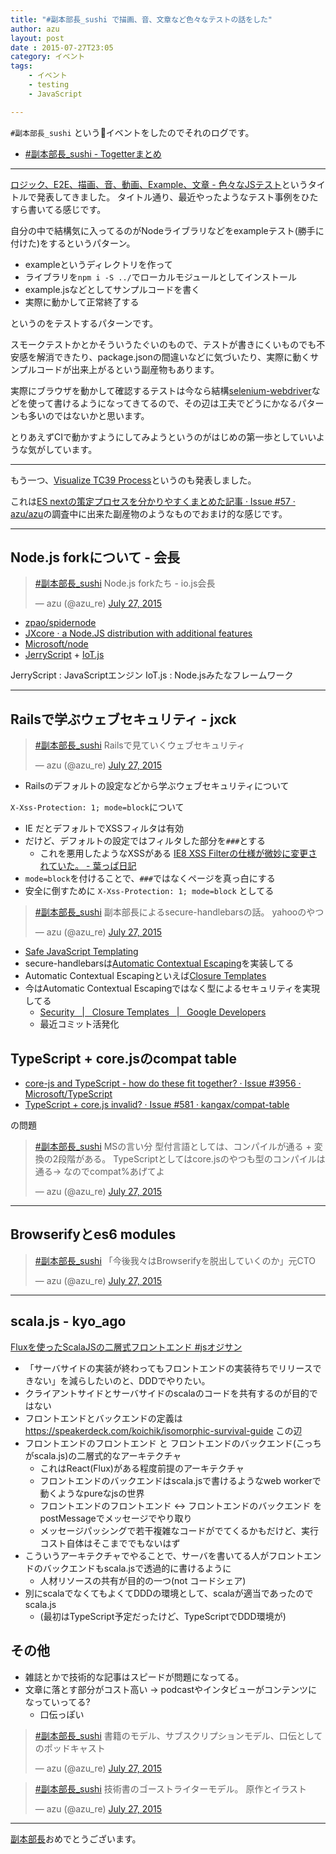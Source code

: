 ```yaml
---
title: "#副本部長_sushi で描画、音、文章など色々なテストの話をした"
author: azu
layout: post
date : 2015-07-27T23:05
category: イベント
tags:
    - イベント
    - testing
    - JavaScript

---
```



`#副本部長_sushi` という:sushi:イベントをしたのでそれのログです。

- [#副本部長_sushi - Togetterまとめ](http://togetter.com/li/853203 "#副本部長_sushi - Togetterまとめ")

-----

[ロジック、E2E、描画、音、動画、Example、文章 - 色々なJSテスト](https://azu.github.io//slide/assistant-bucho/test-everything.html "ロジック、E2E、描画、音、動画、Example、文章 - 色々なJSテスト")というタイトルで発表してきました。
タイトル通り、最近やったようなテスト事例をひたすら書いてる感じです。

自分の中で結構気に入ってるのがNodeライブラリなどをexampleテスト(勝手に付けた)をするというパターン。

- exampleというディレクトリを作って
- ライブラリを`npm i -S ../`でローカルモジュールとしてインストール
- example.jsなどとしてサンプルコードを書く
- 実際に動かして正常終了する

というのをテストするパターンです。

スモークテストかとかそういうたぐいのもので、テストが書きにくいものでも不安感を解消できたり、package.jsonの間違いなどに気づいたり、実際に動くサンプルコードが出来上がるという副産物もあります。

実際にブラウザを動かして確認するテストは今なら結構[selenium-webdriver](https://www.npmjs.com/package/selenium-webdriver "selenium-webdriver")などを使って書けるようになってきてるので、その辺は工夫でどうにかなるパターンも多いのではないかと思います。

とりあえずCIで動かすようにしてみようというのがはじめの第一歩としていいような気がしています。


-----

もう一つ、[Visualize TC39 Process](https://azu.github.io//slide/assistant-bucho/visual-tc39-process.html "Visualize TC39 Process")というのも発表しました。

これは[ES nextの策定プロセスを分かりやすくまとめた記事 · Issue #57 · azu/azu](https://github.com/azu/azu/issues/57 "ES nextの策定プロセスを分かりやすくまとめた記事 · Issue #57 · azu/azu")の調査中に出来た副産物のようなものでおまけ的な感じです。


-----

## Node.js forkについて - 会長

<blockquote class="twitter-tweet" lang="en"><p lang="ja" dir="ltr"><a href="https://twitter.com/hashtag/%E5%89%AF%E6%9C%AC%E9%83%A8%E9%95%B7_sushi?src=hash">#副本部長_sushi</a> Node.js forkたち - io.js会長</p>&mdash; azu (@azu_re) <a href="https://twitter.com/azu_re/status/625625514888171520">July 27, 2015</a></blockquote>
<script async src="//platform.twitter.com/widgets.js" charset="utf-8"></script>

- [zpao/spidernode](https://github.com/zpao/spidernode "zpao/spidernode")
- [JXcore · a Node.JS distribution with additional features](http://jxcore.com/home/ "JXcore · a Node.JS distribution with additional features")
- [Microsoft/node](https://github.com/Microsoft/node "Microsoft/node")
- [JerryScript](http://samsung.github.io/jerryscript/ "JerryScript") + [IoT.js](http://samsung.github.io/iotjs/ "IoT.js")

JerryScript : JavaScriptエンジン
IoT.js : Node.jsみたなフレームワーク

----

## Railsで学ぶウェブセキュリティ - jxck

<blockquote class="twitter-tweet" lang="en"><p lang="ja" dir="ltr"><a href="https://twitter.com/hashtag/%E5%89%AF%E6%9C%AC%E9%83%A8%E9%95%B7_sushi?src=hash">#副本部長_sushi</a> Railsで見ていくウェブセキュリティ</p>&mdash; azu (@azu_re) <a href="https://twitter.com/azu_re/status/625628445834260480">July 27, 2015</a></blockquote>
<script async src="//platform.twitter.com/widgets.js" charset="utf-8"></script>

- Railsのデフォルトの設定などから学ぶウェブセキュリティについて

`X-Xss-Protection: 1; mode=block`について

- IE だとデフォルトでXSSフィルタは有効
- だけど、デフォルトの設定ではフィルタした部分を`###`とする
	- これを悪用したようなXSSがある [IE8 XSS Filterの仕様が微妙に変更されていた。 - 葉っぱ日記](http://d.hatena.ne.jp/hasegawayosuke/20101004/p1 "IE8 XSS Filterの仕様が微妙に変更されていた。 - 葉っぱ日記")
- `mode=block`を付けることで、`###`ではなくページを真っ白にする
- 安全に倒すために `X-Xss-Protection: 1; mode=block` としてる


<blockquote class="twitter-tweet" lang="en"><p lang="ja" dir="ltr"><a href="https://twitter.com/hashtag/%E5%89%AF%E6%9C%AC%E9%83%A8%E9%95%B7_sushi?src=hash">#副本部長_sushi</a> 副本部長によるsecure-handlebarsの話。&#10;yahooのやつ</p>&mdash; azu (@azu_re) <a href="https://twitter.com/azu_re/status/625639009868365825">July 27, 2015</a></blockquote>
<script async src="//platform.twitter.com/widgets.js" charset="utf-8"></script>

- [Safe JavaScript Templating](http://yahoo.github.io/secure-handlebars/ "Safe JavaScript Templating")
- secure-handlebarsは[Automatic Contextual Escaping](http://yahoo.github.io/secure-handlebars/safejstemplating.html "Automatic Contextual Escaping")を実装してる
- Automatic Contextual Escapingといえば[Closure Templates](https://developers.google.com/closure/templates/?hl=ja "Closure Templates")
- 今はAutomatic Contextual Escapingではなく型によるセキュリティを実現してる
	- [Security   |   Closure Templates   |   Google Developers](https://developers.google.com/closure/templates/docs/security?hl=ja "Security   |   Closure Templates   |   Google Developers")
	- 最近コミット活発化

## TypeScript + core.jsのcompat table

- [core-js and TypeScript - how do these fit together? · Issue #3956 · Microsoft/TypeScript](https://github.com/Microsoft/TypeScript/issues/3956)
- [TypeScript + core.js invalid? · Issue #581 · kangax/compat-table](https://github.com/kangax/compat-table/issues/581)

の問題

<blockquote class="twitter-tweet" lang="en"><p lang="ja" dir="ltr"><a href="https://twitter.com/hashtag/%E5%89%AF%E6%9C%AC%E9%83%A8%E9%95%B7_sushi?src=hash">#副本部長_sushi</a> MSの言い分 型付言語としては、コンパイルが通る + 変換の2段階がある。&#10;TypeScriptとしてはcore.jsのやつも型のコンパイルは通る-&gt; なのでcompat%あげてよ</p>&mdash; azu (@azu_re) <a href="https://twitter.com/azu_re/status/625640863012511744">July 27, 2015</a></blockquote>
<script async src="//platform.twitter.com/widgets.js" charset="utf-8"></script>

----

## Browserifyとes6 modules

<blockquote class="twitter-tweet" lang="en"><p lang="ja" dir="ltr"><a href="https://twitter.com/hashtag/%E5%89%AF%E6%9C%AC%E9%83%A8%E9%95%B7_sushi?src=hash">#副本部長_sushi</a> 「今後我々はBrowserifyを脱出していくのか」元CTO</p>&mdash; azu (@azu_re) <a href="https://twitter.com/azu_re/status/625644039866454016">July 27, 2015</a></blockquote>
<script async src="//platform.twitter.com/widgets.js" charset="utf-8"></script>

----

## scala.js - kyo_ago

[Fluxを使ったScalaJSの二層式フロントエンド #jsオジサン](http://0-9.sakura.ne.jp/pub/lt/JSOjisan20150625/two-part-frontend-using-scalajs-and-flux.html "Fluxを使ったScalaJSの二層式フロントエンド #jsオジサン")

- 「サーバサイドの実装が終わってもフロントエンドの実装待ちでリリースできない」を減らしたいのと、DDDでやりたい。
- クライアントサイドとサーバサイドのscalaのコードを共有するのが目的ではない
- フロントエンドとバックエンドの定義は https://speakerdeck.com/koichik/isomorphic-survival-guide この辺
- フロントエンドのフロントエンド と フロントエンドのバックエンド(こっちがscala.js)の二層式的なアーキテクチャ
	- これはReact(Flux)がある程度前提のアーキテクチャ
	- フロントエンドのバックエンドはscala.jsで書けるようなweb workerで動くようなpureなjsの世界
	- フロントエンドのフロントエンド <-> フロントエンドのバックエンド をpostMessageでメッセージでやり取り
	- メッセージパッシングで若干複雑なコードがでてくるかもだけど、実行コスト自体はそこまででもないはず
- こういうアーキテクチャでやることで、サーバを書いてる人がフロントエンドのバックエンドもscala.jsで透過的に書けるように
	- 人材リソースの共有が目的の一つ(not コードシェア)
- 別にscalaでなくてもよくてDDDの環境として、scalaが適当であったのでscala.js
	- (最初はTypeScript予定だったけど、TypeScriptでDDD環境が)


## その他

- 雑誌とかで技術的な記事はスピードが問題になってる。
- 文章に落とす部分がコスト高い -> podcastやインタビューがコンテンツになっていってる?
	- 口伝っぽい

<blockquote class="twitter-tweet" lang="en"><p lang="ja" dir="ltr"><a href="https://twitter.com/hashtag/%E5%89%AF%E6%9C%AC%E9%83%A8%E9%95%B7_sushi?src=hash">#副本部長_sushi</a> 書籍のモデル、サブスクリプションモデル、口伝としてのポッドキャスト</p>&mdash; azu (@azu_re) <a href="https://twitter.com/azu_re/status/625661092061057024">July 27, 2015</a></blockquote>
<script async src="//platform.twitter.com/widgets.js" charset="utf-8"></script>

<blockquote class="twitter-tweet" lang="en"><p lang="ja" dir="ltr"><a href="https://twitter.com/hashtag/%E5%89%AF%E6%9C%AC%E9%83%A8%E9%95%B7_sushi?src=hash">#副本部長_sushi</a> 技術書のゴーストライターモデル。&#10;原作とイラスト</p>&mdash; azu (@azu_re) <a href="https://twitter.com/azu_re/status/625661755885158400">July 27, 2015</a></blockquote>
<script async src="//platform.twitter.com/widgets.js" charset="utf-8"></script>


----

[副本部長](http://cybozu.co.jp/company/job/recruitment/staff/voice12.html "副本部長")おめでとうございます。
